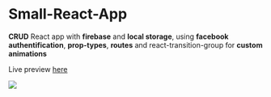 # Small-React-App

**CRUD** React app with **firebase** and **local storage**, using **facebook authentification**, **prop-types**, **routes** and react-transition-group for **custom animations**

Live preview <a href="https://5c782eb5faddb2c3a7e6704a--flamboyant-franklin-690119.netlify.com">here</a>

<a href="https://5c782eb5faddb2c3a7e6704a--flamboyant-franklin-690119.netlify.com"><img src="https://user-images.githubusercontent.com/5507395/53662220-0f74f080-3c6b-11e9-879b-88147ad4a8c3.PNG" /></a>
